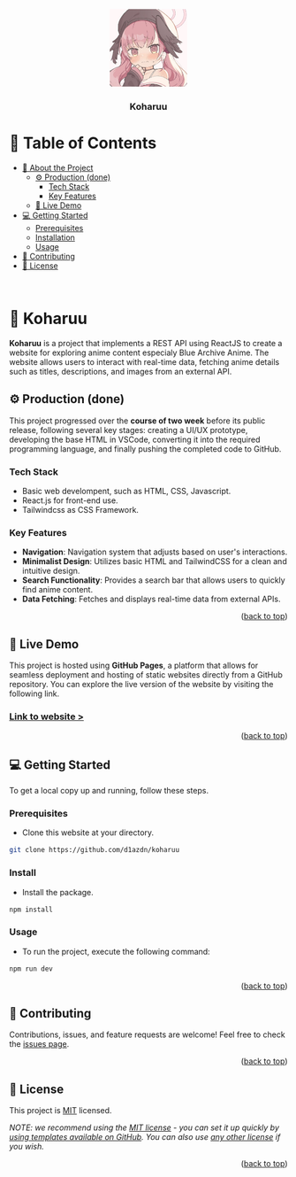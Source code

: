 <div align="center">
  <img src="./public/assets/koharu.jpg" alt="logo" width="140"  height="auto" />
  <h3><b>Koharuu</b></h3>
</div>

# 📗 Table of Contents
- [📖 About the Project](#about-project)
  - [⚙️ Production (done)](#production)
    - [Tech Stack](#tech-stack)
    - [Key Features](#key-features)
  - [🚀 Live Demo](#live-demo)
- [💻 Getting Started](#getting-started)
  - [Prerequisites](#prerequisites)
  - [Installation](#installation)
  - [Usage](#usage)
- [🤝 Contributing](#contributing)
- [📝 License](#license)

<br>




# 📖 Koharuu <a name="about-project"></a>
**Koharuu** is a project that implements a REST API using ReactJS to create a website for exploring anime content especialy Blue Archive Anime. The website allows users to interact with real-time data, fetching anime details such as titles, descriptions, and images from an external API. 


## ⚙️ Production (done)<a name="production"></a>
This project progressed over the **course of two week** before its public release, following several key stages: creating a UI/UX prototype, developing the base HTML in VSCode, converting it into the required programming language, and finally pushing the completed code to GitHub.

### Tech Stack <a name="tech-stack"></a>
- Basic web develompent, such as HTML, CSS, Javascript.
- React.js for front-end use.
- Tailwindcss as CSS Framework.
### Key Features <a name="key-features"></a>
- **Navigation**: Navigation system that adjusts based on user's interactions.
- **Minimalist Design**: Utilizes basic HTML and TailwindCSS for a clean and intuitive design.
- **Search Functionality**: Provides a search bar that allows users to quickly find anime content.
- **Data Fetching**: Fetches and displays real-time data from external APIs.
<p align="right">(<a href="#readme-top">back to top</a>)</p>




## 🚀 Live Demo <a name="live-demo"></a>
This project is hosted using **GitHub Pages**, a platform that allows for seamless deployment and hosting of static websites directly from a GitHub repository. You can explore the live version of the website by visiting the following link.
### [Link to website >](https://diazdn-source.online/koharuu/)
<p align="right">(<a href="#readme-top">back to top</a>)</p>




## 💻 Getting Started <a name="getting-started"></a>
To get a local copy up and running, follow these steps.

### Prerequisites
- Clone this website at your directory.
```sh
git clone https://github.com/d1azdn/koharuu
```

### Install
- Install the package.
```sh
npm install
```

### Usage
- To run the project, execute the following command:
```sh
npm run dev
```
<p align="right">(<a href="#readme-top">back to top</a>)</p>

## 🤝 Contributing <a name="contributing"></a>
Contributions, issues, and feature requests are welcome!
Feel free to check the [issues page](../../issues/).
<p align="right">(<a href="#readme-top">back to top</a>)</p>




## 📝 License <a name="license"></a>
This project is [MIT](./LICENSE) licensed.

_NOTE: we recommend using the [MIT license](https://choosealicense.com/licenses/mit/) - you can set it up quickly by [using templates available on GitHub](https://docs.github.com/en/communities/setting-up-your-project-for-healthy-contributions/adding-a-license-to-a-repository). You can also use [any other license](https://choosealicense.com/licenses/) if you wish._

<p align="right">(<a href="#readme-top">back to top</a>)</p>
